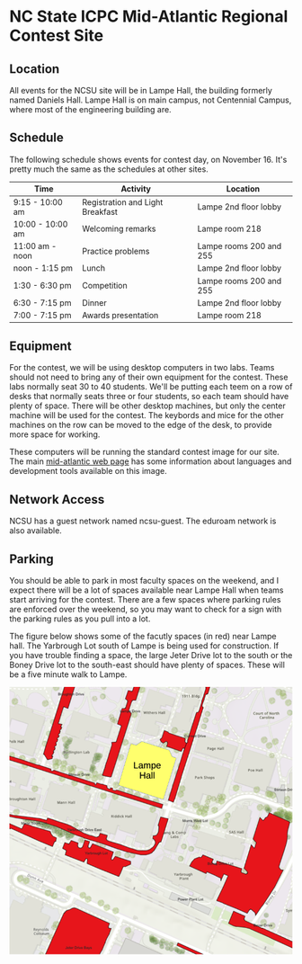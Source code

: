# NC State ICPC Mid-Atlantic Regional Contest Site

## Location

All events for the NCSU site will be in Lampe Hall, the building
formerly named Daniels Hall.  Lampe Hall is on main campus, not
Centennial Campus, where most of the engineering building are.

## Schedule

The following schedule shows events for contest day, on November 16.
It's pretty much the same as the schedules at other sites.

| Time             | Activity                          |                Location |
| ---------------- | --------------------------------- | ----------------------- |
|  9:15 - 10:00 am | Registration and Light Breakfast  |   Lampe 2nd floor lobby |
| 10:00 - 10:00 am | Welcoming remarks                 |          Lampe room 218 |
| 11:00 am - noon  | Practice problems                 | Lampe rooms 200 and 255 |
| noon - 1:15 pm   | Lunch                             |   Lampe 2nd floor lobby |
| 1:30 - 6:30 pm   | Competition                       | Lampe rooms 200 and 255 |
| 6:30 - 7:15 pm   | Dinner                            |   Lampe 2nd floor lobby |
| 7:00 - 7:15 pm   | Awards presentation               |          Lampe room 218 |

## Equipment

For the contest, we will be using desktop computers in two labs.
Teams should not need to bring any of their own equipment for the
contest.  These labs normally seat 30 to 40 students.  We'll be
putting each teem on a row of desks that normally seats three or four
students, so each team should have plenty of space.  There will be
other desktop machines, but only the center machine will be used for
the contest.  The keybords and mice for the other machines on the row
can be moved to the edge of the desk, to provide more space for
working.

These computers will be running the standard contest image for our
site.  The main [mid-atlantic web
page](https://sites.radford.edu/~acm/midatl/) has some information
about languages and development tools available on this image.

## Network Access

NCSU has a guest network named ncsu-guest. The eduroam network is also available.

## Parking

You should be able to park in most faculty spaces on the weekend, and
I expect there will be a lot of spaces available near Lampe Hall when
teams start arriving for the contest.
There are a few spaces where parking rules are enforced over the
weekend, so you may want to check for a sign with the parking rules as
you pull into a lot.

The figure below shows some of the facutly spaces (in red) near
Lampe hall.  The Yarbrough Lot south of Lampe is being used for
construction.  If you have trouble finding a space, the large Jeter
Drive lot to the south or the Boney Drive lot to the south-east should
have plenty of spaces.  These will be a five minute walk to Lampe.

![Faculty parking spaces near Lampe Hall](resource/parking-map.png)
